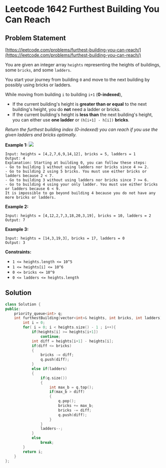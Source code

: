 # Leetcode 1642  Furthest Building You Can Reach

## Problem Statement

[https://leetcode.com/problems/furthest-building-you-can-reach/](https://leetcode.com/problems/furthest-building-you-can-reach/)

You are given an integer array `heights` representing the heights of buildings, some `bricks`, and some `ladders`.

You start your journey from building `0` and move to the next building by possibly using bricks or ladders.

While moving from building `i` to building `i+1` \(**0-indexed**\),

* If the current building's height is **greater than or equal** to the next building's height, you do **not** need a ladder or bricks.
* If the current building's height is **less than** the next building's height, you can either use **one ladder** or `(h[i+1] - h[i])` **bricks**.

_Return the furthest building index \(0-indexed\) you can reach if you use the given ladders and bricks optimally._

**Example 1:** ![](https://assets.leetcode.com/uploads/2020/10/27/q4.gif)

```text
Input: heights = [4,2,7,6,9,14,12], bricks = 5, ladders = 1
Output: 4
Explanation: Starting at building 0, you can follow these steps:
- Go to building 1 without using ladders nor bricks since 4 >= 2.
- Go to building 2 using 5 bricks. You must use either bricks or ladders because 2 < 7.
- Go to building 3 without using ladders nor bricks since 7 >= 6.
- Go to building 4 using your only ladder. You must use either bricks or ladders because 6 < 9.
It is impossible to go beyond building 4 because you do not have any more bricks or ladders.
```

**Example 2:**

```text
Input: heights = [4,12,2,7,3,18,20,3,19], bricks = 10, ladders = 2
Output: 7
```

**Example 3:**

```text
Input: heights = [14,3,19,3], bricks = 17, ladders = 0
Output: 3
```

**Constraints:**

* `1 <= heights.length <= 10^5`
* `1 <= heights[i] <= 10^6`
* `0 <= bricks <= 10^9`
* `0 <= ladders <= heights.length`

## Solution

```cpp
class Solution {
public:
    priority_queue<int> q;
    int furthestBuilding(vector<int>& heights, int bricks, int ladders) {
        int i = 0;
        for( i = 0; i < heights.size() - 1 ; i++){
            if(heights[i] >= heights[i+1])
                continue;
            int diff = heights[i+1] - heights[i];
            if(diff <= bricks)
            {
                bricks -= diff;
                q.push(diff);
            }
            else if(ladders)
            {
                if(q.size())
                {
                    int max_b = q.top();
                    if(max_b > diff) 
                    {                            
                        q.pop();
                        bricks += max_b;
                        bricks -= diff;
                        q.push(diff);
                    }
                }
                ladders--;
            }
            else
                break;
        }
        return i;
    }      
};
```

